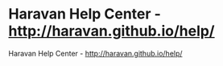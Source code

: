 # Haravan Help Center - http://haravan.github.io/help/

Haravan Help Center - http://haravan.github.io/help/
